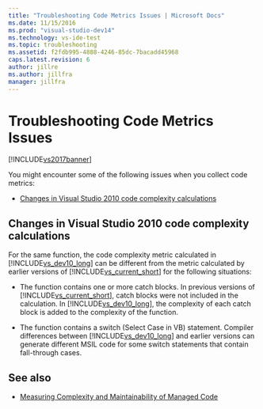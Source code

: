```yaml
---
title: "Troubleshooting Code Metrics Issues | Microsoft Docs"
ms.date: 11/15/2016
ms.prod: "visual-studio-dev14"
ms.technology: vs-ide-test
ms.topic: troubleshooting
ms.assetid: f2fdb995-4888-4246-85dc-7bacadd45968
caps.latest.revision: 6
author: jillre
ms.author: jillfra
manager: jillfra
---
```

# Troubleshooting Code Metrics Issues
[!INCLUDE[vs2017banner](../includes/vs2017banner.md)]

You might encounter some of the following issues when you collect code metrics:

- [Changes in Visual Studio 2010 code complexity calculations](#Changes_in_Visual_Studio_2010_code_complexity_calculations)

## <a name="Changes_in_Visual_Studio_2010_code_complexity_calculations"></a> Changes in Visual Studio 2010 code complexity calculations

For the same function, the code complexity metric calculated in [!INCLUDE[vs_dev10_long](../includes/vs-dev10-long-md.md)] can be different from the metric calculated by earlier versions of [!INCLUDE[vs_current_short](../includes/vs-current-short-md.md)] for the following situations:

- The function contains one or more catch blocks. In previous versions of [!INCLUDE[vs_current_short](../includes/vs-current-short-md.md)], catch blocks were not included in the calculation. In [!INCLUDE[vs_dev10_long](../includes/vs-dev10-long-md.md)], the complexity of each catch block is added to the complexity of the function.

- The function contains a switch (Select Case in VB) statement. Compiler differences between [!INCLUDE[vs_dev10_long](../includes/vs-dev10-long-md.md)] and earlier versions can generate different MSIL code for some switch statements that contain fall-through cases.

## See also

- [Measuring Complexity and Maintainability of Managed Code](../code-quality/measuring-complexity-and-maintainability-of-managed-code.md)
